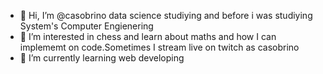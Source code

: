 - 👋 Hi, I’m @casobrino data science studiying and before i was studiying System's Computer Engienering
- 👀 I’m interested in chess and learn about maths and how I can implememt on code.Sometimes I stream live on twitch as casobrino
- 🌱 I’m currently learning web developing

<!---
casobrino/casobrino is a ✨ special ✨ repository because its `README.md` (this file) appears on your GitHub profile.
You can click the Preview link to take a look at your changes.
--->
